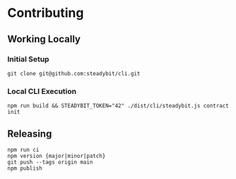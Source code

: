 # Contributing

## Working Locally

### Initial Setup

```
git clone git@github.com:steadybit/cli.git
```

### Local CLI Execution

```
npm run build && STEADYBIT_TOKEN="42" ./dist/cli/steadybit.js contract init
```

## Releasing

```
npm run ci
npm version {major|minor|patch}
git push --tags origin main
npm publish
```
